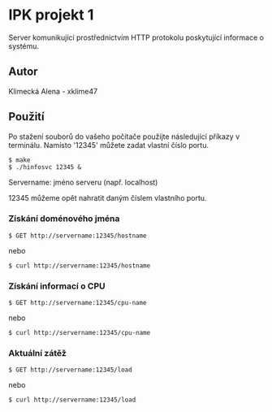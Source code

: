 # IPK projekt 1

Server komunikující prostřednictvím HTTP protokolu poskytující informace o systému.

## Autor

Klimecká Alena - xklime47

## Použití

Po stažení souborů do vašeho počítače použijte následující příkazy v terminálu. 
Namísto '12345' můžete zadat vlastní číslo portu. 

```
$ make
$ ./hinfosvc 12345 &
```
Servername: jméno serveru (např. localhost)

12345 můžeme opět nahratit daným číslem vlastního portu.

### Získání doménového jména

```
$ GET http://servername:12345/hostname
```
nebo
```
$ curl http://servername:12345/hostname
```

### Získání informací o CPU

```
$ GET http://servername:12345/cpu-name
```
nebo
```
$ curl http://servername:12345/cpu-name
```

### Aktuální zátěž

```
$ GET http://servername:12345/load
```
nebo
```
$ curl http://servername:12345/load
``` 

